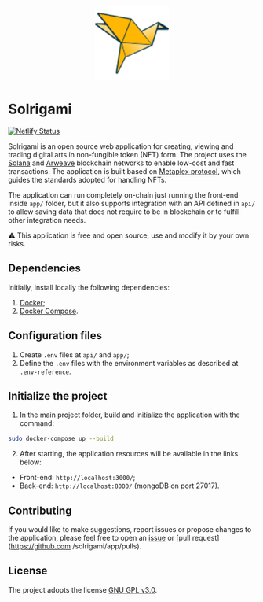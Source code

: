 <p align="center">
  <img src="./app/src/assets/img/logo.svg" alt="SOLRIGAMI" height="150px"/>
</p>

# Solrigami

[![Netlify Status](https://api.netlify.com/api/v1/badges/59548d5f-da99-4bd7-b4df-2f9cf7e0539a/deploy-status)](https://www.solrigami.com/)

Solrigami is an open source web application for creating, viewing and trading digital arts in non-fungible token (NFT) form. The project uses the [Solana](https://solana.com/) and [Arweave](https://www.arweave.org/) blockchain networks to enable low-cost and fast transactions. The application is built based on [Metaplex protocol](https://github.com/metaplex-foundation/metaplex), which guides the standards adopted for handling NFTs.

The application can run completely on-chain just running the front-end inside `app/` folder, but it also supports integration with an API defined in `api/` to allow saving data that does not require to be in blockchain or to fulfill other integration needs.

:warning: This application is free and open source, use and modify it by your own risks.

## Dependencies

Initially, install locally the following dependencies:

1. [Docker](https://docs.docker.com/install/linux/docker-ce/ubuntu/);
2. [Docker Compose](https://docs.docker.com/compose/install/).

## Configuration files

1. Create `.env` files at `api/` and `app/`;
2. Define the `.env` files with the environment variables as described at `.env-reference`.

## Initialize the project

1. In the main project folder, build and initialize the application with the command:

```bash
sudo docker-compose up --build
```

2. After starting, the application resources will be available in the links below:

- Front-end: `http://localhost:3000/`;
- Back-end: `http://localhost:8000/` (mongoDB on port 27017).

## Contributing

If you would like to make suggestions, report issues or propose changes to the application, please feel free to open an [issue](https://github.com/solrigami/app/issues) or [pull request](https://github.com /solrigami/app/pulls).

## License

The project adopts the license [GNU GPL v3.0](https://www.gnu.org/licenses/gpl-3.0.html).
